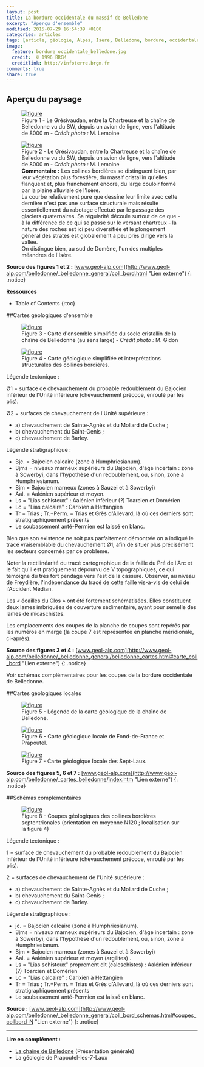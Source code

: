 ```yaml
---
layout: post
title: La bordure occidentale du massif de Belledone
excerpt: "Aperçu d'ensemble"
modified: 2015-07-29 16:54:39 +0100
categories: articles
tags: [article, géologie, Alpes, Isère, Belledone, bordure, occidentale]
image:
  feature: bordure_occidentale_belledone.jpg
  credit:  © 1996 BRGM
  creditlink: http://infoterre.brgm.fr
comments: true
share: true
---
```

<h2>Aperçu du paysage</h2>

<figure>
	<a href="https://farm4.staticflickr.com/3780/19921721999_91023503ef_o.jpg"><img src="http://bit.ly/1MVCj2I" alt="figure" /></a>
	<figcaption>Figure 1 - Le Grésivaudan, entre la Chartreuse et la chaîne de Belledonne vu du SW, depuis un avion de ligne, vers l'altitude de 8000 m - <i>Crédit photo :</i> M. Lemoine</figcaption>
</figure>

<figure>
	<a href="https://farm1.staticflickr.com/499/20100428112_e69f064d47_o.jpg"><img src="http://bit.ly/1It50nO" alt="figure" /></a>
	<figcaption>Figure 2 - Le Grésivaudan, entre la Chartreuse et la chaîne de Belledonne vu du SW, depuis un avion de ligne, vers l'altitude de 8000 m - <i>Crédit photo :</i> M. Lemoine<br><b>Commentaire :</b> Les collines bordières se distinguent bien, par leur végétation plus forestière, du massif cristallin qu'elles flanquent et, plus franchement encore, du large couloir formé par la plaine alluviale de l'Isère.<br>La courbe relativement pure que dessine leur limite avec cette dernière n'est pas une surface structurale mais résulte essentiellement du rabotage effectué par le passage des glaciers quaternaires. Sa régularité découle surtout de ce que - à la différence de ce qui se passe sur le versant chartreux - la nature des roches est ici peu diversifiée et le plongement général des strates est globalement à peu près dirigé vers la vallée.<br>On distingue bien, au sud de Domène, l'un des multiples méandres de l'Isère.</figcaption>
</figure>

**Source des figures 1 et 2 :** [www.geol-alp.com](http://www.geol-alp.com/belledonne/_belledonne_general/coll_bord.html "Lien externe")
{: .notice}

**Ressources**

* Table of Contents
{:toc}

##Cartes géologiques d'ensemble

<figure>
	<a href="https://farm4.staticflickr.com/3767/20108408555_fa888d1be5_o.gif"><img src="http://bit.ly/1fJKxzU" alt="figure" /></a>
	<figcaption>Figure 3 - Carte d'ensemble simplifiée du socle cristallin de la chaîne de Belledonne (au sens large) - <i>Crédit photo :</i> M. Gidon</figcaption>
</figure>

<figure>
	<a href="https://farm1.staticflickr.com/293/19485770484_896441007d_o.gif"><img src="http://bit.ly/1SiXQJo" alt="figure" /></a>
	<figcaption>Figure 4 - Carte géologique simplifiée et interprétations structurales des collines bordières.</figcaption>
</figure>

Légende tectonique :

Ø1 = surface de chevauchement du probable redoublement du Bajocien inférieur de l'Unité inférieure (chevauchement précoce, enroulé par les plis).

Ø2 = surfaces de chevauchement de l'Unité supérieure :

- a) chevauchement de Sainte-Agnès et du Mollard de Cuche ;
- b) chevauchement du Saint-Genis ;
- c) chevauchement de Barley.

Légende stratigraphique :

- Bjc. = Bajocien calcaire (zone à Humphriesianum).
- Bjms = niveaux marneux supérieurs du Bajocien, d'âge incertain : zone à Sowerbyi, dans l'hypothèse d'un redoublement, ou, sinon, zone à Humphriesianum.
- Bjm = Bajocien marneux (zones à Sauzei et à Sowerbyi)
- Aal. = Aalénien supérieur et moyen.
- Ls = "Lias schisteux" : Aalénien inférieur (?) Toarcien et Domérien
- Lc = "Lias calcaire" : Carixien à Hettangien
- Tr = Trias ; Tr.+Perm. = Trias et Grès d'Allevard, là où ces derniers sont stratigraphiquement présents
- Le soubassement anté-Permien est laissé en blanc.

Bien que son existence ne soit pas parfaitement démontrée on a indiqué le tracé vraisemblable du chevauchement Ø1, afin de situer plus précisément les secteurs concernés par ce problème.

Noter la rectilinéarité du tracé cartographique de la faille du Pré de l'Arc et le fait qu'il est pratiquement dépourvu de V topographiques, ce qui témoigne du très fort pendage vers l'est de la cassure. Observer, au niveau de Freydière, l'indépendance du tracé de cette faille vis-à-vis de celui de l'Accident Médian.

Les « écailles du Clos » ont été fortement schématisées. Elles constituent deux lames imbriquées de couverture sédimentaire, ayant pour semelle des lames de micaschistes.

Les emplacements des coupes de la planche de coupes sont repérés par les numéros en marge (la coupe 7 est représentée en planche méridionale, ci-après).

**Source des figures 3 et 4 :** [www.geol-alp.com](http://www.geol-alp.com/belledonne/_belledonne_general/belledonne_cartes.html#carte_coll_bord "Lien externe")
{: .notice}

Voir schémas complémentaires pour les coupes de la bordure occidentale de Belledonne.

##Cartes géologiques locales

<figure>
	<a href="https://farm1.staticflickr.com/389/20108407195_f1d43187fd_o.gif"><img src="http://bit.ly/1MuSgin" alt="figure" /></a>
	<figcaption>Figure 5 - Légende de la carte géologique de la chaîne de Belledone.</figcaption>
</figure>

<figure>
	<a href="https://farm1.staticflickr.com/352/20100429202_bdb35f66dc_o.gif"><img src="http://bit.ly/1VOfy6M" alt="figure" /></a>
	<figcaption>Figure 6 - Carte géologique locale de Fond-de-France et Prapoutel.</figcaption>
</figure>

<figure>
	<a href="https://farm1.staticflickr.com/486/20100428922_2a35e7edb7_o.gif"><img src="http://bit.ly/1goBzt2" alt="figure" /></a>
	<figcaption>Figure 7 - Carte géologique locale des Sept-Laux.</figcaption>
</figure>

**Source des figures 5, 6 et 7 :** [www.geol-alp.com](http://www.geol-alp.com/belledonne/_cartes_belledonne/index.htm "Lien externe")
{: .notice}

##Schémas complémentaires

<figure>
	<a href="https://farm1.staticflickr.com/521/20082119596_6e0a755f83_o.gif"><img src="http://bit.ly/1Ia1zPz" alt="figure" /></a>
	<figcaption>Figure 8 - Coupes géologiques des collines bordières septentrionales (orientation en moyenne N120 ; localisation sur la figure 4)</figcaption>
</figure>

Légende tectonique :

1 = surface de chevauchement du probable redoublement du Bajocien inférieur de l'Unité inférieure (chevauchement précoce, enroulé par les plis).

2 = surfaces de chevauchement de l'Unité supérieure :

- a) chevauchement de Sainte-Agnès et du Mollard de Cuche ;
- b) chevauchement du Saint-Genis ;
- c) chevauchement de Barley.

Légende stratigraphique :

- jc. = Bajocien calcaire (zone à Humphriesianum).
- Bjms = niveaux marneux supérieurs du Bajocien, d'âge incertain : zone à Sowerbyi, dans l'hypothèse d'un redoublement, ou, sinon, zone à Humphriesianum.
- Bjm = Bajocien marneux (zones à Sauzei et à Sowerbyi)
- Aal. = Aalénien supérieur et moyen (argilites) .
- Ls = "Lias schisteux" proprement dit (calcschistes) : Aalénien inférieur (?) Toarcien et Domérien
- Lc = "Lias calcaire" : Carixien à Hettangien
- Tr = Trias ; Tr.+Perm. = Trias et Grès d'Allevard, là où ces derniers sont stratigraphiquement présents
- Le soubassement anté-Permien est laissé en blanc.

**Source :** [www.geol-alp.com](http://www.geol-alp.com/belledonne/_belledonne_general/coll_bord_schemas.html#coupes_collbord_N "Lien externe")
{: .notice}

----
**Lire en complément :**

- [La chaîne de Belledone](http://moniliformopse.github.io/articles/belledone/) (Présentation générale)
- La géologie de Prapoutel-les-7-Laux